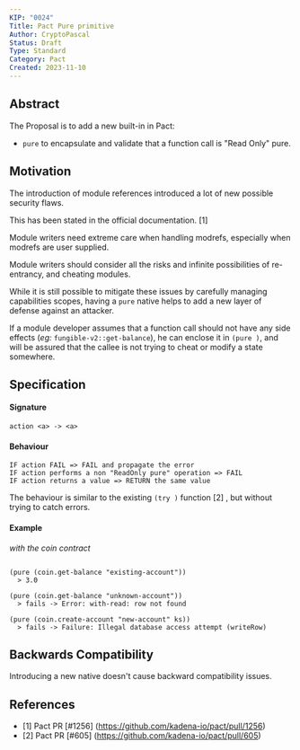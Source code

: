 ```yaml
---
KIP: "0024"
Title: Pact Pure primitive
Author: CryptoPascal
Status: Draft
Type: Standard
Category: Pact
Created: 2023-11-10
---
```


## Abstract

The Proposal is to add a new built-in in Pact:

- `pure` to encapsulate and validate that a function call is "Read Only" pure.


## Motivation

The introduction of module references introduced a lot of new possible security flaws.

This has been stated in the official documentation. [1]

Module writers need extreme care when handling modrefs, especially when modrefs are user supplied.

Module writers should consider all the risks and infinite possibilities of re-entrancy, and cheating modules. 

While it is still possible to mitigate these issues by carefully managing capabilities scopes, having a `pure` native helps to add a new layer of defense against an attacker. 

If a module developer assumes that a function call should not have any side effects (*eg:* `fungible-v2::get-balance`), he can enclose it in `(pure )`, 
and will be assured that the callee is not trying to cheat or modify a state somewhere.


## Specification

#### Signature
```
action <a> -> <a>
```
#### Behaviour
```
IF action FAIL => FAIL and propagate the error
IF action performs a non "ReadOnly pure" operation => FAIL
IF action returns a value => RETURN the same value   
```

The behaviour is similar to the existing `(try )` function [2] , but without trying to catch errors.

#### Example
*with the coin contract*

```pact

(pure (coin.get-balance "existing-account"))
  > 3.0

(pure (coin.get-balance "unknown-account"))
  > fails -> Error: with-read: row not found

(pure (coin.create-account "new-account" ks))
  > fails -> Failure: Illegal database access attempt (writeRow)

```

## Backwards Compatibility

Introducing a new native doesn't cause backward compatibility issues.


## References
* [1] Pact PR [#1256] (https://github.com/kadena-io/pact/pull/1256)
* [2] Pact PR [#605] (https://github.com/kadena-io/pact/pull/605)

